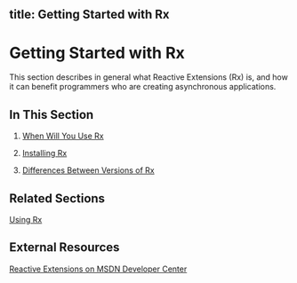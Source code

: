 title: Getting Started with Rx
---
# Getting Started with Rx

This section describes in general what Reactive Extensions (Rx) is, and how it can benefit programmers who are creating asynchronous applications.

## In This Section

1. [When Will You Use Rx](When\When.md)

2. [Installing Rx](Installing\Installing.md)

3. [Differences Between Versions of Rx](Differences\Differences.md)

## Related Sections

[Using Rx](Using\Using.md)

## External Resources

[Reactive Extensions on MSDN Developer Center](http://msdn.microsoft.com/en-us/data/gg577609)




